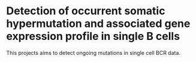 # Detection of occurrent somatic hypermutation and associated gene expression profile in single B cells

This projects aims to detect ongoing mutations in single cell BCR data.
